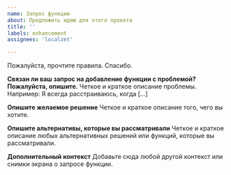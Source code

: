 ```yaml
---
name: Запрос функции
about: Предложить идею для этого проекта
title: ''
labels: enhancement
assignees: 'localzet'

---
```


Пожалуйста, прочтите правила. Спасибо.

**Связан ли ваш запрос на добавление функции с проблемой? Пожалуйста, опишите.**
Четкое и краткое описание проблемы. Например: Я всегда расстраиваюсь, когда [...]

**Опишите желаемое решение**
Четкое и краткое описание того, чего вы хотите.

**Опишите альтернативы, которые вы рассматривали**
Четкое и краткое описание любых альтернативных решений или функций, которые вы рассматривали.

**Дополнительный контекст**
Добавьте сюда любой другой контекст или снимки экрана о запросе функции.
